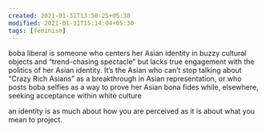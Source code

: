 ```yaml
---
created: 2021-01-31T13:50:25+05:30
modified: 2021-01-31T15:14:04+05:30
tags: [feminism]
---
```


boba liberal is someone who centers her Asian identity in buzzy cultural objects and “trend-chasing spectacle” but lacks true engagement with the politics of her Asian identity. It’s the Asian who can’t stop talking about “Crazy Rich Asians” as a breakthrough in Asian representation, or who posts boba selfies as a way to prove her Asian bona fides while, elsewhere, seeking acceptance within white culture

 an identity is as much about how you are perceived as it is about what you mean to project.
